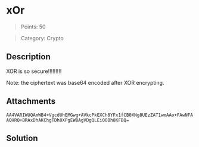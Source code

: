 # xOr

> Points: 50

> Category: Crypto

## Description

XOR is so secure!!!!!!!!!

Note: the ciphertext was base64 encoded after XOR encrypting.

## Attachments
``AA4VARIWUQAmWB4+VgcdUhEMGwg+AVkcPkEXCh8YFx1fCB0XNg8UEzZAT1wmAAo+FAwNFAAQHRQ+BRAxDhAKChgTDh0XPgEWBAgVDgQLEi0OBh8KFBQ=``

## Solution

